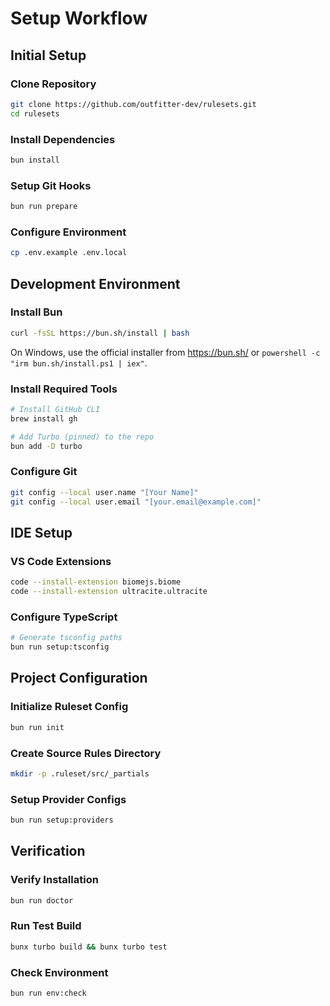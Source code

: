 # Setup Workflow

## Initial Setup

### Clone Repository

```bash
git clone https://github.com/outfitter-dev/rulesets.git
cd rulesets
```

### Install Dependencies

```bash
bun install
```

### Setup Git Hooks

```bash
bun run prepare
```

### Configure Environment

```bash
cp .env.example .env.local
```

## Development Environment

### Install Bun

```bash
curl -fsSL https://bun.sh/install | bash
```

On Windows, use the official installer from <https://bun.sh/> or `powershell -c "irm bun.sh/install.ps1 | iex"`.

### Install Required Tools

```bash
# Install GitHub CLI
brew install gh

# Add Turbo (pinned) to the repo
bun add -D turbo
```

### Configure Git

```bash
git config --local user.name "[Your Name]"
git config --local user.email "[your.email@example.com]"
```

## IDE Setup

### VS Code Extensions

```bash
code --install-extension biomejs.biome
code --install-extension ultracite.ultracite
```

### Configure TypeScript

```bash
# Generate tsconfig paths
bun run setup:tsconfig
```

## Project Configuration

### Initialize Ruleset Config

```bash
bun run init
```

### Create Source Rules Directory

```bash
mkdir -p .ruleset/src/_partials
```

### Setup Provider Configs

```bash
bun run setup:providers
```

## Verification

### Verify Installation

```bash
bun run doctor
```

### Run Test Build

```bash
bunx turbo build && bunx turbo test
```

### Check Environment

```bash
bun run env:check
```

